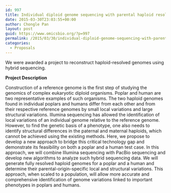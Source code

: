 ```yaml
---
id: 997
title: Individual diploid genome sequencing with parental haploid resolution and structural variation identification
date: 2015-03-30T23:03:55+00:00
author: Chongle Pan
layout: post
guid: https://www.omicsbio.org/?p=997
permalink: /2015/03/30/individual-diploid-genome-sequencing-with-parental-haploid-resolution-and-structural-variation-identification/
categories:
  - Proposals
---
```

We were awarded a project to reconstruct haploid-resolved genomes using hybrid sequencing.

**Project Description** 

Construction of a reference genome is the first step of studying the genomics of complex eukaryotic diploid organisms. Poplar and human are two representative examples of such organisms. The two haploid genomes found in individual poplars and humans differ from each other and from their respective reference genomes by small local variations and large structural variations. Illumina sequencing has allowed the identification of local variations of an individual genome relative to the reference genome. However, to find the genetic basis of a phenotype, one also needs to identify structural differences in the paternal and maternal haploids, which cannot be achieved using the existing methods. Here, we propose to develop a new approach to bridge this critical technology gap and demonstrate its feasibility on both a poplar and a human test case. In this approach, we will combine Illumina sequencing with PacBio sequencing and develop new algorithms to analyze such hybrid sequencing data. We will generate fully resolved haploid genomes for a poplar and a human and determine their parental-origin-specific local and structural variations. This approach, when scaled to a population, will allow more accurate and comprehensive identification of genome variations linked to important phenotypes in poplars and humans.
